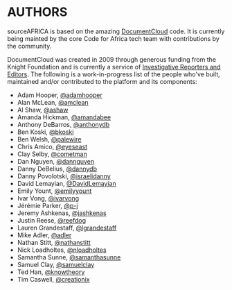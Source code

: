 # AUTHORS

sourceAFRICA is based on the amazing [DocumentCloud](https://github.com/documentcloud/documentcloud) code. It is currently being mainted by the core Code for Africa tech team with contributions by the community.

DocumentCloud was created in 2009 through generous funding from the Knight Foundation and is currently a service of [Investigative Reporters and Editors](http://www.ire.org). The following is a work-in-progress list of the people who've built, maintained and/or contributed to the platform and its components:

* Adam Hooper, [@adamhooper](https://github.com/adamhooper)
* Alan McLean, [@amclean](https://github.com/amclean)
* Al Shaw, [@ashaw](https://github.com/ashaw)
* Amanda Hickman, [@amandabee](https://github.com/amandabee)
* Anthony DeBarros, [@anthonydb](https://github.com/anthonydb)
* Ben Koski, [@bkoski](https://github.com/bkoski)
* Ben Welsh, [@palewire](https://github.com/palewire)
* Chris Amico, [@eyeseast](https://github.com/eyeseast)
* Clay Selby, [@cometman](https://github.com/cometman)
* Dan Nguyen, [@dannguyen](https://github.com/dannguyen)
* Danny DeBelius, [@dannydb](https://github.com/dannydb)
* Danny Povolotski, [@israelidanny](https://github.com/israelidanny)
* David Lemayian, [@DavidLemayian](https://github.com/DavidLemayian)
* Emily Yount, [@emilyyount](https://github.com/emilyyount)
* Ivar Vong, [@ivarvong](https://github.com/ivarvong)
* Jérémie Parker, [@p-j](https://github.com/p-j)
* Jeremy Ashkenas, [@jashkenas](https://github.com/jashkenas)
* Justin Reese, [@reefdog](https://github.com/reefdog)
* Lauren Grandestaff, [@lgrandestaff](https://github.com/lgrandestaff)
* Mike Adler, [@adler](https://github.com/adler)
* Nathan Stitt, [@nathanstitt](https://github.com/nathanstitt)
* Nick Loadholtes, [@nloadholtes](https://github.com/nloadholtes)
* Samantha Sunne, [@samanthasunne](https://github.com/samanthasunne)
* Samuel Clay, [@samuelclay](https://github.com/samuelclay)
* Ted Han, [@knowtheory](https://github.com/knowtheory)
* Tim Caswell, [@creationix](https://github.com/creationix)
